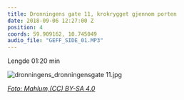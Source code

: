 ```yaml
---
title: Dronningens gate 11, krokrygget gjennom porten
date: 2018-09-06 12:27:00 Z
position: 4
coords: 59.909162, 10.745049
audio_file: "GEFF_SIDE_01.MP3"
---
```


Lengde 01:20 min


![dronningens_dronningensgate 11.jpg](/uploads/dronningens_dronningensgate%2011.jpg)


*[Foto: Mahlum,(CC) BY-SA 4.0](https://digitaltmuseum.no/011085440997/magistratgarden-dronningensgate-11)*
